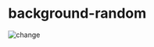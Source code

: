 # background-random

![change](https://user-images.githubusercontent.com/66878884/132286672-a03e56c7-efeb-4c0c-9f86-7497d49a7c28.jpg)
